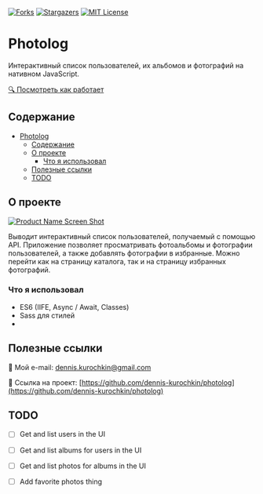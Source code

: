 <!-- PROJECT SHIELDS -->
<!--
*** I'm using markdown "reference style" links for readability.
*** Reference links are enclosed in brackets [ ] instead of parentheses ( ).
*** See the bottom of this document for the declaration of the reference variables
*** for contributors-url, forks-url, etc. This is an optional, concise syntax you may use.
*** https://www.markdownguide.org/basic-syntax/#reference-style-links
-->
[![Forks][forks-shield]][forks-url]
[![Stargazers][stars-shield]][stars-url]
[![MIT License][license-shield]][license-url]

<!-- PROJECT LOGO -->
# Photolog

Интерактивный список пользователей, их альбомов и фотографий на нативном JavaScript.

<a href="https://github.com/dennis-kurochkin/photolog">🔍 Посмотреть как работает</a>




<!-- Содержание -->
## Содержание

- [Photolog](#photolog)
  - [Содержание](#содержание)
  - [О проекте](#о-проекте)
    - [Что я использовал](#что-я-использовал)
  - [Полезные ссылки](#полезные-ссылки)
  - [TODO](#todo)



<!-- ABOUT THE PROJECT -->
## О проекте

[![Product Name Screen Shot][product-screenshot]](https://example.com)

Выводит интерактивный список пользователей, получаемый с помощью API. Приложение позволяет просматривать фотоальбомы и фотографии пользователей, а также добавлять фотографии в избранные. Можно перейти как на страницу каталога, так и на страницу избранных фотографий.


### Что я использовал

* ES6 (IIFE, Async / Await, Classes)
* Sass для стилей
* []()


## Полезные ссылки

📧 Мой e-mail:  dennis.kurochkin@gmail.com

💼 Ссылка на проект: [https://github.com/dennis-kurochkin/photolog](https://github.com/dennis-kurochkin/photolog)


## TODO

- [ ] Get and list users in the UI
- [ ] Get and list albums for users in the UI
- [ ] Get and list photos for albums in the UI
- [ ] Add favorite photos thing


<!-- MARKDOWN LINKS & IMAGES -->
<!-- https://www.markdownguide.org/basic-syntax/#reference-style-links -->
[contributors-shield]: https://img.shields.io/github/contributors/dennis-kurochkin/photolog.svg?style=flat-square
[contributors-url]: https://github.com/dennis-kurochkin/photolog/graphs/contributors
[forks-shield]: https://img.shields.io/github/forks/dennis-kurochkin/photolog.svg?style=flat-square
[forks-url]: https://github.com/dennis-kurochkin/photolog/network/members
[stars-shield]: https://img.shields.io/github/stars/dennis-kurochkin/photolog.svg?style=flat-square
[stars-url]: https://github.com/dennis-kurochkin/photolog/stargazers
[issues-shield]: https://img.shields.io/github/issues/dennis-kurochkin/photolog.svg?style=flat-square
[issues-url]: https://github.com/dennis-kurochkin/photolog/issues
[license-shield]: https://img.shields.io/github/license/dennis-kurochkin/photolog.svg?style=flat-square
[license-url]: https://github.com/dennis-kurochkin/photolog/blob/master/LICENSE.txt
[product-screenshot]: images/screenshot.png
